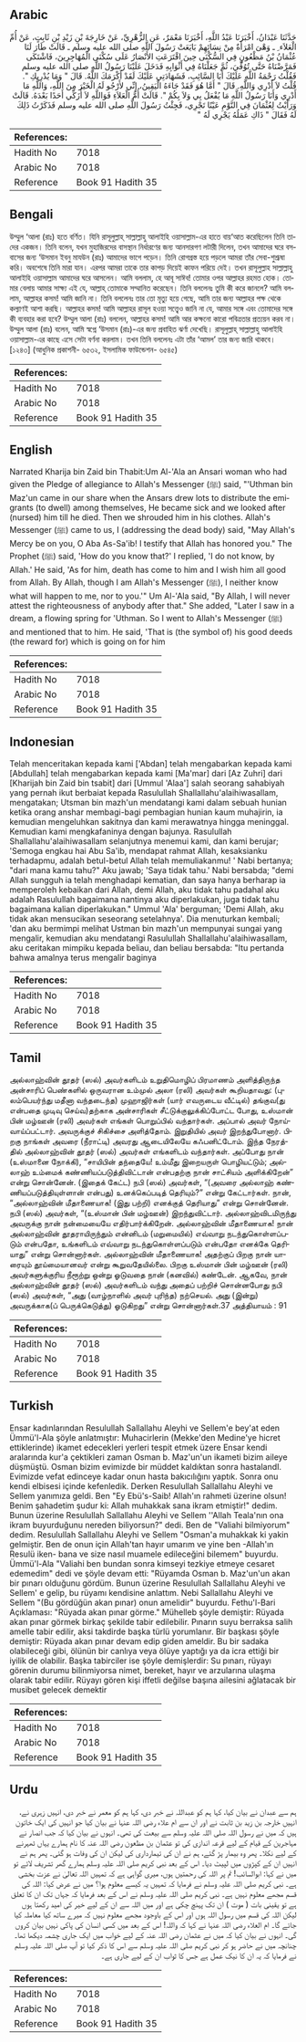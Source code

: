 ## Arabic


<div dir="rtl" lang="ar" style={{fontSize:'larger',backgroundColor:'#f8f9fa',padding:20}}>
حَدَّثَنَا عَبْدَانُ، أَخْبَرَنَا عَبْدُ اللَّهِ، أَخْبَرَنَا مَعْمَرٌ، عَنِ الزُّهْرِيِّ، عَنْ خَارِجَةَ بْنِ زَيْدِ بْنِ ثَابِتٍ، عَنْ أُمِّ الْعَلاَء ِ ـ وَهْىَ امْرَأَةٌ مِنْ نِسَائِهِمْ بَايَعَتْ رَسُولَ اللَّهِ صلى الله عليه وسلم ـ قَالَتْ طَارَ لَنَا عُثْمَانُ بْنُ مَظْعُونٍ فِي السُّكْنَى حِينَ اقْتَرَعَتِ الأَنْصَارُ عَلَى سُكْنَى الْمُهَاجِرِينَ، فَاشْتَكَى فَمَرَّضْنَاهُ حَتَّى تُوُفِّيَ، ثُمَّ جَعَلْنَاهُ فِي أَثْوَابِهِ فَدَخَلَ عَلَيْنَا رَسُولُ اللَّهِ صلى الله عليه وسلم فَقُلْتُ رَحْمَةُ اللَّهِ عَلَيْكَ أَبَا السَّائِبِ، فَشَهَادَتِي عَلَيْكَ لَقَدْ أَكْرَمَكَ اللَّهُ‏.‏ قَالَ ‏"‏ وَمَا يُدْرِيكِ ‏"‏‏.‏ قُلْتُ لاَ أَدْرِي وَاللَّهِ‏.‏ قَالَ ‏"‏ أَمَّا هُوَ فَقَدْ جَاءَهُ الْيَقِينُ، إِنِّي لأَرْجُو لَهُ الْخَيْرَ مِنَ اللَّهِ، وَاللَّهِ مَا أَدْرِي وَأَنَا رَسُولُ اللَّهِ مَا يُفْعَلُ بِي وَلاَ بِكُمْ ‏"‏‏.‏ قَالَتْ أُمُّ الْعَلاَءِ فَوَاللَّهِ لاَ أُزَكِّي أَحَدًا بَعْدَهُ‏.‏ قَالَتْ وَرَأَيْتُ لِعُثْمَانَ فِي النَّوْمِ عَيْنًا تَجْرِي، فَجِئْتُ رَسُولَ اللَّهِ صلى الله عليه وسلم فَذَكَرْتُ ذَلِكَ لَهُ فَقَالَ ‏"‏ ذَاكِ عَمَلُهُ يَجْرِي لَهُ ‏"‏
</div>
<div style={{backgroundColor:'#f8f9fa',padding:20, marginBottom: 10}}><table> <thead> <tr> <th>References:</th> <th></th> </tr> </thead> <tbody><tr><td>Hadith No</td><td>7018</td></tr><tr><td>Arabic No</td><td>7018</td></tr><tr><td>Reference</td><td>Book 91 Hadith 35</td></tr></tbody></table></div>

## Bengali


<div dir="ltr" lang="bn" style={{fontSize:'larger',backgroundColor:'#f8f9fa',padding:20}}>
উম্মুল ‘আলা (রাঃ) হতে বর্ণিত। যিনি রাসূলুল্লাহ্ সাল্লাল্লাহু আলাইহি ওয়াসাল্লাম-এর হাতে বায়‘আত করেছিলেন তিনি তাদের একজন। তিনি বলেন, যখন মুহাজিরদের বাসস্থান নির্ধারণের জন্য আনসারগণ লটারী দিলেন, তখন আমাদের ঘরে বসবাসের জন্য ‘উসমান ইবনু মাযউন (রাঃ) আমাদের ভাগে পড়েন। তিনি রোগগ্রস্ত হয়ে পড়লে আমরা তাঁর সেবা-শুশ্রূষা করি। অবশেষে তিনি মারা যান। এরপর আমরা তাকে তার কাপড় দিয়েই কাফন পরিয়ে দেই। তখন রাসূলুল্লাহ সাল্লাল্লাহু আলাইহি ওয়াসাল্লাম আমাদের ঘরে আসলেন। আমি বললাম, হে আবূ সাঈব! তোমার ওপর আল্লাহর রহমত হোক। তোমার বেলায় আমার সাক্ষ্য এই যে, আল্লাহ্ তোমাকে সম্মানিত করেছেন। তিনি বললেনঃ তুমি কী করে জানলে? আমি বললাম, আল্লাহর কসম! আমি জানি না। তিনি বললেনঃ তার তো মৃত্যু হয়ে গেছে, আমি তার জন্য আল্লাহর পক্ষ থেকে কল্যাণই আশা করছি। আল্লাহর কসম! আমি আল্লাহর রাসূল হওয়া সত্ত্বেও জানি না যে, আমার সঙ্গে এবং তোমাদের সঙ্গে কী ব্যবহার করা হবে? উম্মুল আলা (রাঃ) বললেন, আল্লাহর কসম! আমি আর কক্ষনো কারো পবিত্রতার প্রত্যয়ন করব না। উম্মুল আলা (রাঃ) বলেন, আমি স্বপ্নে ‘উসমান (রাঃ)-এর জন্য প্রবাহিত ঝর্ণা দেখেছি। রাসূলুল্লাহ্ সাল্লাল্লাহু আলাইহি ওয়াসাল্লাম-এর কাছে এসে সেটা বর্ণনা করলাম। তখন তিনি বললেনঃ এটা তাঁর ‘আমল’ তার জন্য জারি থাকবে। [১২৪৩] (আধুনিক প্রকাশনী- ৬৫৩২, ইসলামিক ফাউন্ডেশন- ৬৫৪৫)
</div>
<div style={{backgroundColor:'#f8f9fa',padding:20, marginBottom: 10}}><table> <thead> <tr> <th>References:</th> <th></th> </tr> </thead> <tbody><tr><td>Hadith No</td><td>7018</td></tr><tr><td>Arabic No</td><td>7018</td></tr><tr><td>Reference</td><td>Book 91 Hadith 35</td></tr></tbody></table></div>

## English


<div dir="ltr" lang="en" style={{fontSize:'larger',backgroundColor:'#f8f9fa',padding:20}}>
Narrated Kharija bin Zaid bin Thabit:Um Al-'Ala an Ansari woman who had given the Pledge of allegiance to Allah's Messenger (ﷺ) said, "'Uthman bin Maz'un came in our share when the Ansars drew lots to distribute the emigrants (to dwell) among themselves, He became sick and we looked after (nursed) him till he died. Then we shrouded him in his clothes. Allah's Messenger (ﷺ) came to us, I (addressing the dead body) said, "May Allah's Mercy be on you, O Aba As-Sa'ib! I testify that Allah has honored you." The Prophet (ﷺ) said, 'How do you know that?' I replied, 'I do not know, by Allah.' He said, 'As for him, death has come to him and I wish him all good from Allah. By Allah, though I am Allah's Messenger (ﷺ), I neither know what will happen to me, nor to you.'" Um Al-'Ala said, "By Allah, I will never attest the righteousness of anybody after that." She added, "Later I saw in a dream, a flowing spring for 'Uthman. So I went to Allah's Messenger (ﷺ) and mentioned that to him. He said, 'That is (the symbol of) his good deeds (the reward for) which is going on for him
</div>
<div style={{backgroundColor:'#f8f9fa',padding:20, marginBottom: 10}}><table> <thead> <tr> <th>References:</th> <th></th> </tr> </thead> <tbody><tr><td>Hadith No</td><td>7018</td></tr><tr><td>Arabic No</td><td>7018</td></tr><tr><td>Reference</td><td>Book 91 Hadith 35</td></tr></tbody></table></div>

## Indonesian


<div dir="ltr" lang="id" style={{fontSize:'larger',backgroundColor:'#f8f9fa',padding:20}}>
Telah menceritakan kepada kami ['Abdan] telah mengabarkan kepada kami [Abdullah] telah mengabarkan kepada kami [Ma'mar] dari [Az Zuhri] dari [Kharijah bin Zaid bin tsabit] dari [Ummul 'Alaa'] salah seorang sahabiyah yang pernah ikut berbaiat kepada Rasulullah Shallallahu'alaihiwasallam, mengatakan; Utsman bin mazh'un mendatangi kami dalam sebuah hunian ketika orang anshar membagi-bagi pembagian hunian kaum muhajirin, ia kemudian mengeluhkan sakitnya dan kami merawatnya hingga meninggal. Kemudian kami mengkafaninya dengan bajunya. Rasulullah Shallallahu'alaihiwasallam selanjutnya menemui kami, dan kami berujar; 'Semoga engkau hai Abu Sa'ib, mendapat rahmat Allah, kesaksianku terhadapmu, adalah betul-betul Allah telah memuliakanmu! ' Nabi bertanya; "dari mana kamu tahu?" Aku jawab; 'Saya tidak tahu.' Nabi bersabda; "demi Allah sungguh ia telah menghadapi kematian, dan saya hanya berharap ia memperoleh kebaikan dari Allah, demi Allah, aku tidak tahu padahal aku adalah Rasulullah bagaimana nantinya aku diperlakukan, juga tidak tahu bagaimana kalian diperlakukan." Ummul 'Ala' berguman; 'Demi Allah, aku tidak akan mensucikan seseorang setelahnya'. Dia menuturkan kembali; 'dan aku bermimpi melihat Ustman bin mazh'un mempunyai sungai yang mengalir, kemudian aku mendatangi Rasulullah Shallallahu'alaihiwasallam, aku ceritakan mimpiku kepada beliau, dan beliau bersabda: "Itu pertanda bahwa amalnya terus mengalir baginya
</div>
<div style={{backgroundColor:'#f8f9fa',padding:20, marginBottom: 10}}><table> <thead> <tr> <th>References:</th> <th></th> </tr> </thead> <tbody><tr><td>Hadith No</td><td>7018</td></tr><tr><td>Arabic No</td><td>7018</td></tr><tr><td>Reference</td><td>Book 91 Hadith 35</td></tr></tbody></table></div>

## Tamil


<div dir="ltr" lang="ta" style={{fontSize:'larger',backgroundColor:'#f8f9fa',padding:20}}>
அல்லாஹ்வின் தூதர் (ஸல்) அவர்களிடம் உறுதிமொழிப் பிரமாணம் அளித்திருந்த அன்சாரிப் பெண்களில் ஒருவரான உம்முல் அலா (ரலி) அவர்கள் கூறியதாவது: (புலம்பெயர்ந்து மதீனா வந்தடைந்த) முஹாஜிர்கள் (யார் எவருடைய வீட்டில்) தங்குவ(து என்பதை முடிவு செய்வ)தற்காக அன்சாரிகள் சீட்டுக்குலுக்கிப்போட்ட போது, உஸ்மான் பின் மழ்ஊன் (ரலி) அவர்கள் எங்கள் பொறுப்பில் வந்தார்கள். அப்பால் அவர் நோய்வாய்ப்பட்டார். அவருக்குச் சிகிச்சை அளித்தோம். இறுதியில் அவர் இறந்துபோனார். பிறகு நாங்கள் அவரை (நீராட்டி) அவரது ஆடையிலேயே கஃபனிட்டோம். இந்த நேரத்தில் அல்லாஹ்வின் தூதர் (ஸல்) அவர்கள் எங்களிடம் வந்தார்கள். அப்போது நான் (உஸ்மானை நோக்கி), “சாயிபின் தந்தையே! உம்மீது இறையருள் பொழியட்டும்; அல்லாஹ் உம்மைக் கண்ணியப்படுத்திவிட்டான் என்பதற்கு நான் சாட்சியம் அளிக்கிறேன்” என்று சொன்னேன். (இதைக் கேட்ட) நபி (ஸல்) அவர்கள், “(அவரை அல்லாஹ் கண்ணியப்படுத்தியுள்ளான் என்பது) உனக்கெப்படித் தெரியும்?” என்று கேட்டார்கள். நான், “அல்லாஹ்வின் மீதாணையாக! (இது பற்றி) எனக்குத் தெரியாது” என்று சொன்னேன். நபி (ஸல்) அவர்கள், “(உஸ்மான் பின் மழ்ஊன்) இறந்துவிட்டார். அல்லாஹ்விடமிருந்து அவருக்கு நான் நன்மையையே எதிர்பார்க்கிறேன். அல்லாஹ்வின் மீதாணையாக! நான் அல்லாஹ்வின் தூதராயிருந்தும் என்னிடம் (மறுமையில்) எவ்வாறு நடந்துகொள்ளப்படும் என்பதோ, உங்களிடம் எவ்வாறு நடந்துகொள்ளப்படும் என்பதோ எனக்கே தெரியாது” என்று சொன்னார்கள். அல்லாஹ்வின் மீதாணையாக! அதற்குப் பிறகு நான் யாரையும் தூய்மையானவர் என்று கூறுவதேயில்லை. பிறகு உஸ்மான் பின் மழ்ஊன் (ரலி) அவர்களுக்குரிய நீரூற்று ஒன்று ஓடுவதை நான் (கனவில்) கண்டேன். ஆகவே, நான் அல்லாஹ்வின் தூதர் (ஸல்) அவர்களிடம் வந்து அதைப் பற்றிச் சொன்னபோது நபி (ஸல்) அவர்கள், “அது (வாழ்நாளில் அவர் புரிந்த) நற்செயல். அது (இன்று) அவருக்காக(ப் பெருக்கெடுத்து) ஓடுகிறது” என்று சொன்னார்கள்.37 அத்தியாயம் : 91
</div>
<div style={{backgroundColor:'#f8f9fa',padding:20, marginBottom: 10}}><table> <thead> <tr> <th>References:</th> <th></th> </tr> </thead> <tbody><tr><td>Hadith No</td><td>7018</td></tr><tr><td>Arabic No</td><td>7018</td></tr><tr><td>Reference</td><td>Book 91 Hadith 35</td></tr></tbody></table></div>

## Turkish


<div dir="ltr" lang="tr" style={{fontSize:'larger',backgroundColor:'#f8f9fa',padding:20}}>
Ensar kadınlarından Resulullah Sallallahu Aleyhi ve Sellem'e bey'at eden Ümmü'l-Ala şöyle anlatmıştır: Muhacirlerin (Mekke'den Medine'ye hicret ettiklerinde) ikamet edecekleri yerleri tespit etmek üzere Ensar kendi aralarında kur'a çektikleri zaman Osman b. Maz'un'un ikameti bizim aileye düşmüştü. Osman bizim evimizde bir müddet kaldıktan sonra hastalandI. Evimizde vefat edinceye kadar onun hasta bakıcılığını yaptık. Sonra onu kendi elbisesi içinde kefenledik. Derken Resulullah Sallallahu Aleyhi ve Sellem yanımıza geldi. Ben "Ey Ebü's-Saib! Allah'ın rahmeti üzerine olsun! Benim şahadetim şudur ki: Allah muhakkak sana ikram etmiştir!" dedim. Bunun üzerine Resulullah Sallallahu Aleyhi ve Sellem ''Allah Teala'nın ona ikram buyurduğunu nereden biliyorsun?" dedi. Ben de "Valiahi bilmiyorum" dedim. Resulullah Sallallahu Aleyhi ve Sellem "Osman'a muhakkak ki yakin gelmiştir. Ben de onun için Allah'tan hayır umarım ve yine ben -Allah'ın Resulü iken- bana ve size nasıl muamele edileceğini bilemem" buyurdu. Ümmü'l-Ala "Valiahi ben bundan sonra kimseyi tezkiye etmeye cesaret edemedim" dedi ve şöyle devam etti: "Rüyamda Osman b. Maz'un'un akan bir pınarı olduğunu gördüm. Bunun üzerine Resulullah Sallallahu Aleyhi ve Sellem' e gelip, bu rüyamı kendisine anlattım. Nebi Sallallahu Aleyhi ve Sellem "(Bu gördüğün akan pınar) onun amelidir" buyurdu. Fethu'l-Bari Açıklaması: "Rüyada akan pınar görme." Mühelleb şöyle demiştir: Rüyada akan pınar görmek birkaç şekilde tabir edilebilir. Pınarın suyu berraksa salih amelle tabir edilir, aksi takdirde başka türlü yorumlanır. Bir başkası şöyle demiştir: Rüyada akan pınar devam edip giden ameldir. Bu bir sadaka olabileceği gibi, ölünün bir canlıya veya ölüye yaptığı ya da icra ettiği bir iyilik de olabilir. Başka tabirciler ise şöyle demişlerdir: Su pınarı, rüyayı görenin durumu bilinmiyorsa nimet, bereket, hayır ve arzularına ulaşma olarak tabir edilir. Rüyayı gören kişi iffetli değilse başına ailesini ağlatacak bir musibet gelecek demektir
</div>
<div style={{backgroundColor:'#f8f9fa',padding:20, marginBottom: 10}}><table> <thead> <tr> <th>References:</th> <th></th> </tr> </thead> <tbody><tr><td>Hadith No</td><td>7018</td></tr><tr><td>Arabic No</td><td>7018</td></tr><tr><td>Reference</td><td>Book 91 Hadith 35</td></tr></tbody></table></div>

## Urdu


<div dir="rtl" lang="ur" style={{fontSize:'larger',backgroundColor:'#f8f9fa',padding:20}}>
ہم سے عبدان نے بیان کیا، کہا ہم کو عبداللہ نے خبر دی، کہا ہم کو معمر نے خبر دی، انہیں زہری نے، انہیں خارجہ بن زید بن ثابت نے اور ان سے ام علاء رضی اللہ عنہا نے بیان کیا جو انہیں کی ایک خاتون ہیں کہ میں نے رسول اللہ صلی اللہ علیہ وسلم سے بیعت کی تھی۔ انہوں نے بیان کیا کہ جب انصار نے مہاجرین کے قیام کے لیے قرعہ اندازی کی تو عثمان بن مظعون رضی اللہ عنہ کا نام ہمارے یہاں ٹھہرنے کے لیے نکلا۔ پھر وہ بیمار پڑ گئے، ہم نے ان کی تیمارداری کی لیکن ان کی وفات ہو گئی۔ پھر ہم نے انہیں ان کے کپڑوں میں لپیٹ دیا۔ اس کے بعد نبی کریم صلی اللہ علیہ وسلم ہمارے گھر تشریف لائے تو میں نے کہا: ابوالسائب! تم پر اللہ کی رحمتیں ہوں، میری گواہی ہے کہ تمہیں اللہ تعالیٰ نے عزت بخشی ہے۔ نبی کریم صلی اللہ علیہ وسلم نے فرمایا کہ تمہیں یہ کیسے معلوم ہوا؟ میں نے عرض کیا: اللہ کی قسم مجھے معلوم نہیں ہے۔ نبی کریم صلی اللہ علیہ وسلم نے اس کے بعد فرمایا کہ جہاں تک ان کا تعلق ہے تو یقینی بات ( موت ) ان تک پہنچ چکی ہے اور میں اللہ سے ان کے لیے خیر کی امید رکھتا ہوں لیکن اللہ کی قسم میں رسول اللہ ہوں اور اس کے باوجود مجھے معلوم نہیں کہ میرے ساتھ کیا معاملہ کیا جائے گا۔ ام العلاء رضی اللہ عنہا نے کہا کہ واللہ! اس کے بعد میں کسی انسان کی پاکی نہیں بیان کروں گی۔ انہوں نے بیان کیا کہ میں نے عثمان رضی اللہ عنہ کے لیے خواب میں ایک جاری چشمہ دیکھا تھا۔ چنانچہ میں نے حاضر ہو کر نبی کریم صلی اللہ علیہ وسلم سے اس کا ذکر کیا تو آپ صلی اللہ علیہ وسلم نے فرمایا کہ یہ ان کا نیک عمل ہے جس کا ثواب ان کے لیے جاری ہے۔
</div>
<div style={{backgroundColor:'#f8f9fa',padding:20, marginBottom: 10}}><table> <thead> <tr> <th>References:</th> <th></th> </tr> </thead> <tbody><tr><td>Hadith No</td><td>7018</td></tr><tr><td>Arabic No</td><td>7018</td></tr><tr><td>Reference</td><td>Book 91 Hadith 35</td></tr></tbody></table></div>
